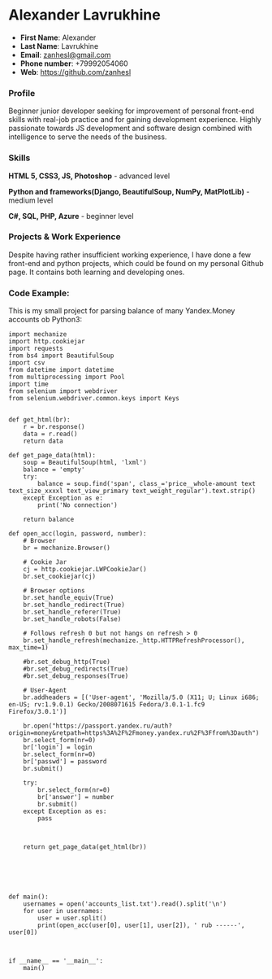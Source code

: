 # Alexander Lavrukhine

* **First Name**: Alexander
* **Last Name**: Lavrukhine
* **Email**: zanhesl@gmail.com
* **Phone number**: +79992054060
* **Web**: https://github.com/zanhesl

### Profile
Beginner junior developer seeking for improvement of personal front-end skills
with real-job practice and for gaining development experience.
Highly passionate towards JS development and software design
combined with intelligence to serve the needs of the business.

### Skills
**HTML 5, CSS3, JS, Photoshop** - advanced level

**Python and frameworks(Django, BeautifulSoup, NumPy, MatPlotLib)** - medium level

**C#, SQL, PHP, Azure** - beginner level

### Projects & Work Experience
Despite having rather insufficient working experience, I have done a few front-end
and python projects, which could be found on my personal Github page. It contains
both learning and developing ones.
### Code Example:
This is my small project for parsing balance of many Yandex.Money accounts ob Python3:

```Python3
import mechanize
import http.cookiejar
import requests
from bs4 import BeautifulSoup
import csv
from datetime import datetime
from multiprocessing import Pool
import time
from selenium import webdriver
from selenium.webdriver.common.keys import Keys


def get_html(br):
	r = br.response()
	data = r.read()
	return data

def get_page_data(html):
	soup = BeautifulSoup(html, 'lxml')
	balance = 'empty'
	try:
		balance = soup.find('span', class_='price__whole-amount text text_size_xxxxl text_view_primary text_weight_regular').text.strip()
	except Exception as e:
		print('No connection')

	return balance

def open_acc(login, password, number):
	# Browser
	br = mechanize.Browser()

	# Cookie Jar
	cj = http.cookiejar.LWPCookieJar()
	br.set_cookiejar(cj)

	# Browser options
	br.set_handle_equiv(True)
	br.set_handle_redirect(True)
	br.set_handle_referer(True)
	br.set_handle_robots(False)

	# Follows refresh 0 but not hangs on refresh > 0
	br.set_handle_refresh(mechanize._http.HTTPRefreshProcessor(), max_time=1)

	#br.set_debug_http(True)
	#br.set_debug_redirects(True)
	#br.set_debug_responses(True)

	# User-Agent
	br.addheaders = [('User-agent', 'Mozilla/5.0 (X11; U; Linux i686; en-US; rv:1.9.0.1) Gecko/2008071615 Fedora/3.0.1-1.fc9 Firefox/3.0.1')]

	br.open("https://passport.yandex.ru/auth?origin=money&retpath=https%3A%2F%2Fmoney.yandex.ru%2F%3Ffrom%3Dauth")
	br.select_form(nr=0)
	br['login'] = login
	br.select_form(nr=0)
	br['passwd'] = password
	br.submit()

	try:
		br.select_form(nr=0)
		br['answer'] = number
		br.submit()
	except Exception as es:
		pass



	return get_page_data(get_html(br))






def main():
	usernames = open('accounts_list.txt').read().split('\n')
	for user in usernames:
		user = user.split()
		print(open_acc(user[0], user[1], user[2]), ' rub ------', user[0])



if __name__ == '__main__':
	main()

```
